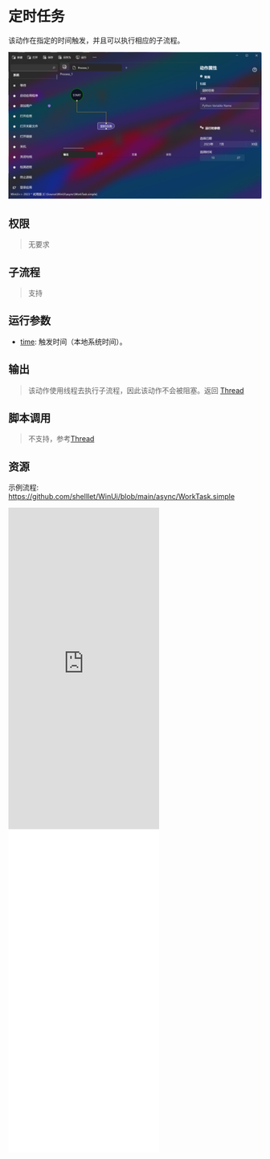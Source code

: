 # 定时任务 
该动作在指定的时间触发，并且可以执行相应的子流程。

![WorkTask](./images/06.png ':size=90%')

## 权限
> 无要求

## 子流程

> 支持

## 运行参数

* [time](../../types/DateTime.md): 触发时间（本地系统时间）。

## 输出

> 该动作使用线程去执行子流程，因此该动作不会被阻塞。返回 [Thread](../../types/Thread.md)

## 脚本调用

> 不支持，参考[Thread](./types/Thread.md)

## 资源

示例流程: https://github.com/shelllet/WinUi/blob/main/async/WorkTask.simple

<iframe type="text/html" height="640px" src="https://www.youtube.com/embed/Gl0atHAQZzM" frameborder="0"></iframe>

<iframe src="//player.bilibili.com/player.html?bvid=BV1Yc411F7Uq&page=1&autoplay=0" height='640px' scrolling="no" border="0" frameborder="no" framespacing="0" allowfullscreen="true"></iframe>
